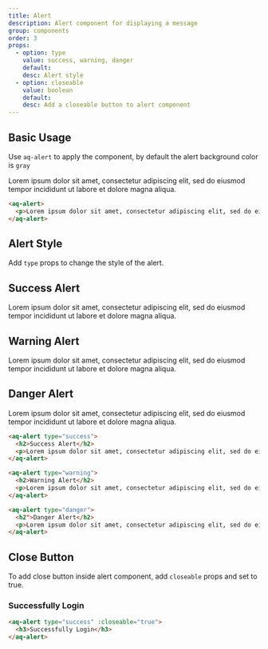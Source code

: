```yaml
---
title: Alert
description: Alert component for displaying a message
group: components
order: 3
props:
  - option: type
    value: success, warning, danger
    default:
    desc: Alert style
  - option: closeable
    value: boolean
    default:
    desc: Add a closeable button to alert component
---
```


## Basic Usage

Use `aq-alert` to apply the component, by default the alert background color is `gray`

<aq-alert>
  <p>Lorem ipsum dolor sit amet, consectetur adipiscing elit, sed do eiusmod tempor incididunt ut labore et dolore magna aliqua.</p>
</aq-alert>

```html
<aq-alert>
  <p>Lorem ipsum dolor sit amet, consectetur adipiscing elit, sed do eiusmod tempor incididunt ut labore et dolore magna aliqua.</p>
</aq-alert>
```

## Alert Style

Add `type` props to change the style of the alert.

<div class="grid grid-cols gap-2">
  <aq-alert type="success">
    <h2 class="text-green-800">Success Alert</h2>
    <p>Lorem ipsum dolor sit amet, consectetur adipiscing elit, sed do eiusmod tempor incididunt ut labore et dolore magna aliqua.</p>
  </aq-alert>

  <aq-alert type="warning">
    <h2 class="text-yellow-800">Warning Alert</h2>
    <p>Lorem ipsum dolor sit amet, consectetur adipiscing elit, sed do eiusmod tempor incididunt ut labore et dolore magna aliqua.</p>
  </aq-alert>

  <aq-alert type="danger">
    <h2 class="text-red-800">Danger Alert</h2>
    <p>Lorem ipsum dolor sit amet, consectetur adipiscing elit, sed do eiusmod tempor incididunt ut labore et dolore magna aliqua.</p>
  </aq-alert>
</div>

```html
<aq-alert type="success">
  <h2>Success Alert</h2>
  <p>Lorem ipsum dolor sit amet, consectetur adipiscing elit, sed do eiusmod tempor incididunt ut labore et dolore magna aliqua.</p>
</aq-alert>

<aq-alert type="warning">
  <h2>Warning Alert</h2>
  <p>Lorem ipsum dolor sit amet, consectetur adipiscing elit, sed do eiusmod tempor incididunt ut labore et dolore magna aliqua.</p>
</aq-alert>

<aq-alert type="danger">
  <h2">Danger Alert</h2>
  <p>Lorem ipsum dolor sit amet, consectetur adipiscing elit, sed do eiusmod tempor incididunt ut labore et dolore magna aliqua.</p>
</aq-alert>
```

## Close Button

To add close button inside alert component, add `closeable` props and set to true.

<aq-alert type="success" :closeable="true">
  <h3>Successfully Login</h3>
</aq-alert>

```html
<aq-alert type="success" :closeable="true">
  <h3>Successfully Login</h3>
</aq-alert>
```